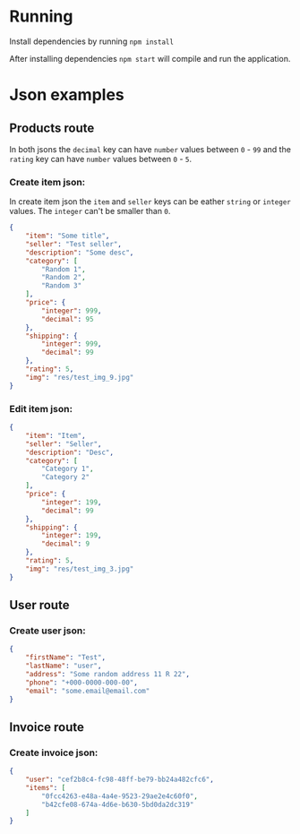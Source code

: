 # Running
Install dependencies by running
`npm install`

After installing dependencies 
`npm start`
will compile and run the application.


# Json examples
## Products route

In both jsons the `decimal` key can have `number` values between `0` - `99` and the `rating` key can have `number` values between `0` - `5`.

### Create item json:

In create item json the `item` and `seller` keys can be eather `string` or `integer` values.
The `integer` can't be smaller than `0`.

```json
{
    "item": "Some title",
    "seller": "Test seller",
    "description": "Some desc",
    "category": [
        "Random 1",
        "Random 2",
        "Random 3"
    ],
    "price": {
        "integer": 999,
        "decimal": 95
    },
    "shipping": {
        "integer": 999,
        "decimal": 99
    },
    "rating": 5,
    "img": "res/test_img_9.jpg"
}
```

### Edit item json:

```json
{
    "item": "Item",
    "seller": "Seller",
    "description": "Desc",
    "category": [
        "Category 1",
        "Category 2"
    ],
    "price": {
        "integer": 199,
        "decimal": 99
    },
    "shipping": {
        "integer": 199,
        "decimal": 9
    },
    "rating": 5,
    "img": "res/test_img_3.jpg"
}
```

## User route

### Create user json:

```json
{
    "firstName": "Test",
    "lastName": "user",
    "address": "Some random address 11 R 22",
    "phone": "+000-0000-000-00",
    "email": "some.email@email.com"
}
```

## Invoice route

### Create invoice json:

```json
{
    "user": "cef2b8c4-fc98-48ff-be79-bb24a482cfc6",
    "items": [
        "0fcc4263-e48a-4a4e-9523-29ae2e4c60f0",
        "b42cfe08-674a-4d6e-b630-5bd0da2dc319"
    ]
}
```